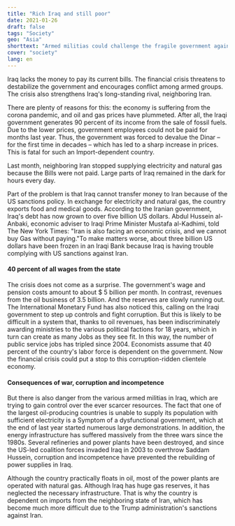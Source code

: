 ```yaml
---
title: "Rich Iraq and still poor"
date: 2021-01-26
draft: false
tags: "Society"
geo: "Asia"
shorttext: "Armed militias could challenge the fragile government again. Corruption and bureaucracy are rampant."
cover: "society"
lang: en
---
```


Iraq lacks the money to pay its current bills. The financial crisis threatens to destabilize the government and encourages conflict among armed groups. The crisis also strengthens Iraq's long-standing rival, neighboring Iran.

There are plenty of reasons for this: the economy is suffering from the corona pandemic, and oil and gas prices have plummeted. After all, the Iraqi government generates 90 percent of its income from the sale of fossil fuels. Due to the lower prices, government employees could not be paid for months last year. Thus, the government was forced to devalue the Dinar – for the first time in decades – which has led to a sharp increase in prices. This is fatal for such an Import-dependent country.

Last month, neighboring Iran stopped supplying electricity and natural gas because the Bills were not paid. Large parts of Iraq remained in the dark for hours every day.

Part of the problem is that Iraq cannot transfer money to Iran because of the US sanctions policy. In exchange for electricity and natural gas, the country exports food and medical goods. According to the Iranian government, Iraq's debt has now grown to over five billion US dollars. Abdul Hussein al-Anbaki, economic adviser to Iraqi Prime Minister Mustafa al-Kadhimi, told The New York Times: "Iran is also facing an economic crisis, and we cannot buy Gas without paying."To make matters worse, about three billion US dollars have been frozen in an Iraqi Bank because Iraq is having trouble complying with US sanctions against Iran.

#### 40 percent of all wages from the state

The crisis does not come as a surprise. The government's wage and pension costs amount to about $ 5 billion per month. In contrast, revenues from the oil business of 3.5 billion. And the reserves are slowly running out. The International Monetary Fund has also noticed this, calling on the Iraqi government to step up controls and fight corruption. But this is likely to be difficult in a system that, thanks to oil revenues, has been indiscriminately awarding ministries to the various political factions for 18 years, which in turn can create as many Jobs as they see fit. In this way, the number of public service jobs has tripled since 2004. Economists assume that 40 percent of the country's labor force is dependent on the government. Now the financial crisis could put a stop to this corruption-ridden clientele economy.

#### Consequences of war, corruption and incompetence

But there is also danger from the various armed militias in Iraq, which are trying to gain control over the ever scarcer resources. The fact that one of the largest oil-producing countries is unable to supply its population with sufficient electricity is a Symptom of a dysfunctional government, which at the end of last year started numerous large demonstrations. In addition, the energy infrastructure has suffered massively from the three wars since the 1980s. Several refineries and power plants have been destroyed, and since the US-led coalition forces invaded Iraq in 2003 to overthrow Saddam Hussein, corruption and incompetence have prevented the rebuilding of power supplies in Iraq.

Although the country practically floats in oil, most of the power plants are operated with natural gas. Although Iraq has huge gas reserves, it has neglected the necessary infrastructure. That is why the country is dependent on imports from the neighboring state of Iran, which has become much more difficult due to the Trump administration's sanctions against Iran.
